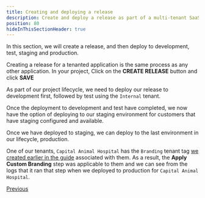 ```yaml
---
title: Creating and deploying a release
description: Create and deploy a release as part of a multi-tenant SaaS setup in Octopus Deploy.
position: 80
hideInThisSectionHeader: true
---
```


In this section, we will create a release, and then deploy to development, test, staging and production.

Creating a release for a tenanted application is the same process as any other application. In your project, Click on the **CREATE RELEASE** button and click **SAVE**


As part of our project lifecycle, we need to deploy our release to development first, followed by test using the `Internal` tenant.


Once the deployment to development and test have completed, we now have the option of deploying to our staging environment for customers that have staging configured and available.


Once we have deployed to staging, we can deploy to the last environment in our lifecycle, production. 

One of our tenants, `Capital Animal Hospital` has the `Branding` tenant tag [we created earlier in the guide](/docs/tenants/guides/multi-tenant-saas-application/creating-tenant-tag-set.md) associated with them. As a result, the **Apply Custom Branding** step was applicable to them and we can see from the logs that it ran that step when we deployed to production for `Capital Animal Hospital`.


<span><a class="btn btn-secondary" href="/docs/tenants/guides/multi-tenant-saas-application/creating-project-deployment-process">Previous</a></span>